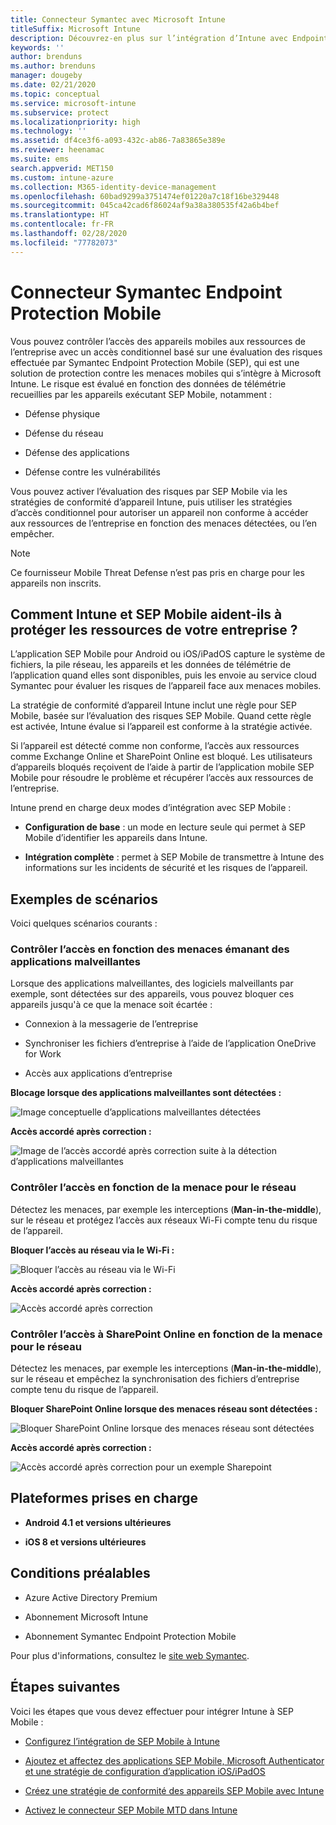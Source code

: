 ```yaml
---
title: Connecteur Symantec avec Microsoft Intune
titleSuffix: Microsoft Intune
description: Découvrez-en plus sur l’intégration d’Intune avec Endpoint Protection Mobile pour contrôler l’accès des appareils mobiles aux ressources de votre entreprise.
keywords: ''
author: brenduns
ms.author: brenduns
manager: dougeby
ms.date: 02/21/2020
ms.topic: conceptual
ms.service: microsoft-intune
ms.subservice: protect
ms.localizationpriority: high
ms.technology: ''
ms.assetid: df4ce3f6-a093-432c-ab86-7a83865e389e
ms.reviewer: heenamac
ms.suite: ems
search.appverid: MET150
ms.custom: intune-azure
ms.collection: M365-identity-device-management
ms.openlocfilehash: 60bad9299a3751474ef01220a7c18f16be329448
ms.sourcegitcommit: 045ca42cad6f86024af9a38a380535f42a6b4bef
ms.translationtype: HT
ms.contentlocale: fr-FR
ms.lasthandoff: 02/28/2020
ms.locfileid: "77782073"
---
```

# <a name="symantec-endpoint-protection-mobile-connector"></a>Connecteur Symantec Endpoint Protection Mobile

Vous pouvez contrôler l’accès des appareils mobiles aux ressources de l’entreprise avec un accès conditionnel basé sur une évaluation des risques effectuée par Symantec Endpoint Protection Mobile (SEP), qui est une solution de protection contre les menaces mobiles qui s’intègre à Microsoft Intune. Le risque est évalué en fonction des données de télémétrie recueillies par les appareils exécutant SEP Mobile, notamment :

- Défense physique

- Défense du réseau

- Défense des applications

- Défense contre les vulnérabilités

Vous pouvez activer l’évaluation des risques par SEP Mobile via les stratégies de conformité d’appareil Intune, puis utiliser les stratégies d’accès conditionnel pour autoriser un appareil non conforme à accéder aux ressources de l’entreprise en fonction des menaces détectées, ou l’en empêcher.

> [!NOTE]
> Ce fournisseur Mobile Threat Defense n’est pas pris en charge pour les appareils non inscrits.

## <a name="how-do-intune-and-sep-mobile-help-protect-your-company-resources"></a>Comment Intune et SEP Mobile aident-ils à protéger les ressources de votre entreprise ?

L’application SEP Mobile pour Android ou iOS/iPadOS capture le système de fichiers, la pile réseau, les appareils et les données de télémétrie de l’application quand elles sont disponibles, puis les envoie au service cloud Symantec pour évaluer les risques de l’appareil face aux menaces mobiles.

La stratégie de conformité d’appareil Intune inclut une règle pour SEP Mobile, basée sur l’évaluation des risques SEP Mobile. Quand cette règle est activée, Intune évalue si l’appareil est conforme à la stratégie activée.

Si l’appareil est détecté comme non conforme, l’accès aux ressources comme Exchange Online et SharePoint Online est bloqué. Les utilisateurs d’appareils bloqués reçoivent de l’aide à partir de l’application mobile SEP Mobile pour résoudre le problème et récupérer l’accès aux ressources de l’entreprise.

Intune prend en charge deux modes d’intégration avec SEP Mobile :

- **Configuration de base** : un mode en lecture seule qui permet à SEP Mobile d’identifier les appareils dans Intune.

- **Intégration complète** : permet à SEP Mobile de transmettre à Intune des informations sur les incidents de sécurité et les risques de l’appareil.

## <a name="sample-scenarios"></a>Exemples de scénarios

Voici quelques scénarios courants :

### <a name="control-access-based-on-threats-from-malicious-apps"></a>Contrôler l’accès en fonction des menaces émanant des applications malveillantes

Lorsque des applications malveillantes, des logiciels malveillants par exemple, sont détectées sur des appareils, vous pouvez bloquer ces appareils jusqu'à ce que la menace soit écartée :

- Connexion à la messagerie de l’entreprise

- Synchroniser les fichiers d’entreprise à l’aide de l’application OneDrive for Work

- Accès aux applications d’entreprise

**Blocage lorsque des applications malveillantes sont détectées :**

![Image conceptuelle d’applications malveillantes détectées](./media/skycure-mobile-threat-defense-connector/symantec-arch-1.png)

**Accès accordé après correction :**

![Image de l’accès accordé après correction suite à la détection d’applications malveillantes](./media/skycure-mobile-threat-defense-connector/symantec-arch-2.png)

### <a name="control-access-based-on-threat-to-network"></a>Contrôler l’accès en fonction de la menace pour le réseau

Détectez les menaces, par exemple les interceptions (**Man-in-the-middle**), sur le réseau et protégez l’accès aux réseaux Wi-Fi compte tenu du risque de l’appareil.

**Bloquer l’accès au réseau via le Wi-Fi :**

![Bloquer l’accès au réseau via le Wi-Fi](./media/skycure-mobile-threat-defense-connector/symantec-arch-3.png)

**Accès accordé après correction :**

![Accès accordé après correction](./media/skycure-mobile-threat-defense-connector/symantec-arch-4.png)

### <a name="control-access-to-sharepoint-online-based-on-threat-to-network"></a>Contrôler l’accès à SharePoint Online en fonction de la menace pour le réseau

Détectez les menaces, par exemple les interceptions (**Man-in-the-middle**), sur le réseau et empêchez la synchronisation des fichiers d’entreprise compte tenu du risque de l’appareil.

**Bloquer SharePoint Online lorsque des menaces réseau sont détectées :**

![Bloquer SharePoint Online lorsque des menaces réseau sont détectées](./media/skycure-mobile-threat-defense-connector/symantec-arch-5.png)

**Accès accordé après correction :**

![Accès accordé après correction pour un exemple Sharepoint](./media/skycure-mobile-threat-defense-connector/symantec-arch-6.png)

## <a name="supported-platforms"></a>Plateformes prises en charge

- **Android 4.1 et versions ultérieures**

- **iOS 8 et versions ultérieures**

## <a name="pre-requisites"></a>Conditions préalables

- Azure Active Directory Premium

- Abonnement Microsoft Intune

- Abonnement Symantec Endpoint Protection Mobile

Pour plus d'informations, consultez le [site web Symantec](https://www.skycure.com/skycure-microsoft-integration/).

## <a name="next-steps"></a>Étapes suivantes

Voici les étapes que vous devez effectuer pour intégrer Intune à SEP Mobile :

- [Configurez l’intégration de SEP Mobile à Intune](skycure-mtd-connector-integration.md)

- [Ajoutez et affectez des applications SEP Mobile, Microsoft Authenticator et une stratégie de configuration d’application iOS/iPadOS](mtd-apps-ios-app-configuration-policy-add-assign.md)

- [Créez une stratégie de conformité des appareils SEP Mobile avec Intune](mtd-device-compliance-policy-create.md)

- [Activez le connecteur SEP Mobile MTD dans Intune](mtd-connector-enable.md)
